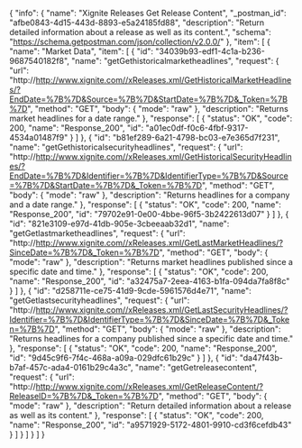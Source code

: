 {
  "info": {
    "name": "Xignite Releases Get Release Content",
    "_postman_id": "afbe0843-4d15-443d-8893-e5a24185fd88",
    "description": "Return detailed information about a release as well as its content.",
    "schema": "https://schema.getpostman.com/json/collection/v2.0.0/"
  },
  "item": [
    {
      "name": "Market Data",
      "item": [
        {
          "id": "34039b93-edf1-4c1a-b236-9687540182f8",
          "name": "getGethistoricalmarketheadlines",
          "request": {
            "url": "http://http://www.xignite.com//xReleases.xml/GetHistoricalMarketHeadlines/?EndDate=%7B%7D&Source=%7B%7D&StartDate=%7B%7D&_Token=%7B%7D",
            "method": "GET",
            "body": {
              "mode": "raw"
            },
            "description": "Returns market headlines for a date range."
          },
          "response": [
            {
              "status": "OK",
              "code": 200,
              "name": "Response_200",
              "id": "a01ec0df-f0c6-4fbf-9317-4534a01487f9"
            }
          ]
        },
        {
          "id": "b81ef289-6a21-4798-bc03-e7e365d7f231",
          "name": "getGethistoricalsecurityheadlines",
          "request": {
            "url": "http://http://www.xignite.com//xReleases.xml/GetHistoricalSecurityHeadlines/?EndDate=%7B%7D&Identifier=%7B%7D&IdentifierType=%7B%7D&Source=%7B%7D&StartDate=%7B%7D&_Token=%7B%7D",
            "method": "GET",
            "body": {
              "mode": "raw"
            },
            "description": "Returns headlines for a company and a date range."
          },
          "response": [
            {
              "status": "OK",
              "code": 200,
              "name": "Response_200",
              "id": "79702e91-0e00-4bbe-96f5-3b2422613d07"
            }
          ]
        },
        {
          "id": "821e3109-e97d-41db-905e-3cbeeaab32d1",
          "name": "getGetlastmarketheadlines",
          "request": {
            "url": "http://http://www.xignite.com//xReleases.xml/GetLastMarketHeadlines/?SinceDate=%7B%7D&_Token=%7B%7D",
            "method": "GET",
            "body": {
              "mode": "raw"
            },
            "description": "Returns market headlines published since a specific date and time."
          },
          "response": [
            {
              "status": "OK",
              "code": 200,
              "name": "Response_200",
              "id": "a32475a7-2eea-4163-b1fa-094da7fa8f8c"
            }
          ]
        },
        {
          "id": "d258711e-ce75-41d9-9cde-5961576d4e71",
          "name": "getGetlastsecurityheadlines",
          "request": {
            "url": "http://http://www.xignite.com//xReleases.xml/GetLastSecurityHeadlines/?Identifier=%7B%7D&IdentifierType=%7B%7D&SinceDate=%7B%7D&_Token=%7B%7D",
            "method": "GET",
            "body": {
              "mode": "raw"
            },
            "description": "Returns headlines for a company published since a specific date and time."
          },
          "response": [
            {
              "status": "OK",
              "code": 200,
              "name": "Response_200",
              "id": "9d45c9f6-7f4c-468a-a09a-029dfc61b29c"
            }
          ]
        },
        {
          "id": "da47f43b-b7af-457c-ada4-0161b29c4a3c",
          "name": "getGetreleasecontent",
          "request": {
            "url": "http://http://www.xignite.com//xReleases.xml/GetReleaseContent/?ReleaseID=%7B%7D&_Token=%7B%7D",
            "method": "GET",
            "body": {
              "mode": "raw"
            },
            "description": "Return detailed information about a release as well as its content."
          },
          "response": [
            {
              "status": "OK",
              "code": 200,
              "name": "Response_200",
              "id": "a9571929-5172-4801-9910-cd3f6cefdb43"
            }
          ]
        }
      ]
    }
  ]
}